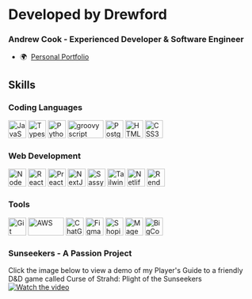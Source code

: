# Developed by Drewford
### Andrew Cook - Experienced Developer & Software Engineer

* 🌍  [Personal Portfolio](https://developedbydrewford.netlify.app)

## Skills
### Coding Languages
<p align="left">
  <!-- JavaScript -->
  <a href="https://developer.mozilla.org/en-US/docs/Web/JavaScript" target="_blank" rel="noreferrer"><img src="https://raw.githubusercontent.com/danielcranney/readme-generator/main/public/icons/skills/javascript-colored.svg" width="36" height="36" alt="JavaScript" /></a>
  <!-- Typescript -->
  <a href="https://www.typescriptlang.org/" target="_blank" rel="noreferrer"><img src="https://github.com/user-attachments/assets/0f66057f-e906-4c07-b2b9-dcdd8034c947" width="36" height="36" alt="Typescript" /></a>
  <!-- Python -->
  <a href="https://www.python.org/" target="_blank" rel="noreferrer"><img src="https://raw.githubusercontent.com/danielcranney/readme-generator/main/public/icons/skills/python-colored.svg" width="36" height="36" alt="Python" /></a>
  <!-- Groovy script -->
  <a href="https://groovy-lang.org/" target='_blank' rel="noferrer"><img src="https://upload.wikimedia.org/wikipedia/commons/thumb/3/36/Groovy-logo.svg/1024px-Groovy-logo.svg.png" width="72" height="36" alt="groovy script" /></a>
  <!-- PostgreSQL -->
  <a href="https://www.postgresql.org/" target="_blank" rel="noreferrer"><img src="https://raw.githubusercontent.com/danielcranney/readme-generator/main/public/icons/skills/postgresql-colored.svg" width="36" height="36" alt="PostgreSQL" /></a>
  <!-- HTML 5 -->
  <a href="https://developer.mozilla.org/en-US/docs/Glossary/HTML5" target="_blank" rel="noreferrer"><img src="https://raw.githubusercontent.com/danielcranney/readme-generator/main/public/icons/skills/html5-colored.svg" width="36" height="36" alt="HTML5" /></a>
  <!-- CSS 3 -->
  <a href="https://www.w3.org/TR/CSS/#css" target="_blank" rel="noreferrer"><img src="https://raw.githubusercontent.com/danielcranney/readme-generator/main/public/icons/skills/css3-colored.svg" width="36" height="36" alt="CSS3" /></a>
</p>

### Web Development
<p>
  <!-- Node.js -->
  <a href="https://nodejs.org/en/" target="_blank" rel="noreferrer"><img src="https://raw.githubusercontent.com/danielcranney/readme-generator/main/public/icons/skills/nodejs-colored.svg" width="36" height="36" alt="NodeJS" /></a>
  <!-- React.js -->
  <a href="https://reactjs.org/" target="_blank" rel="noreferrer"><img src="https://raw.githubusercontent.com/danielcranney/readme-generator/main/public/icons/skills/react-colored.svg" width="36" height="36" alt="React" /></a>
  <!-- Preact -->
  <a href="https://preactjs.com/" target="_blank" rel="noreferrer"><img src="https://preactjs.com/app-icon.png" width="36" height="36" alt="Preact" /></a>
  <!-- Nextjs --> 
  <a href="https://nextjs.org/" target="_blank" rel="noreferrer"><img src="https://github.com/user-attachments/assets/e2fb92e6-7948-4eda-bb5c-a46e4304ae35" width="36" height="36" alt="NextJS" /></a>
  <!-- Sassy CSS -->
  <a href="https://sass-lang.com" target="_blank" rel="noreferrer"><img src="https://raw.githubusercontent.com/danielcranney/readme-generator/main/public/icons/skills/sass-colored.svg" width="36" height="36" alt="Sassy CSS" /></a>
  <!-- Tailwind CSS -->
  <a href="https://tailwindcss.com" target="_blank" rel="noreferrer"><img src="https://raw.githubusercontent.com/danielcranney/readme-generator/main/public/icons/skills/tailwindcss-colored.svg" width="36" height="36" alt="Tailwind" /></a>
  <!-- Netlify -->
  <a href="https://www.netlify.com/" target="_blank" rel="noreferrer"><img src="https://static-00.iconduck.com/assets.00/netlify-icon-2045x2048-j2yz3d5y.png" width="36" height="36" alt="Netlify" /></a>
  <!-- Render -->
  <a href="https://render.com/" target="_blank" rel="noreferrer"><img src="https://tutorials.yax.com/assets/images/articles/render-logo.png" width="36" height="36" alt="Render" /></a>
</p>

### Tools
<p>
  <!-- Git -->
  <a href="https://git-scm.com" target="_blank" rel="noreferrer"><img src="https://raw.githubusercontent.com/danielcranney/readme-generator/main/public/icons/skills/git-colored.svg" width="36" height="36" alt="Git" /></a>
  <!--AWS-->
    <a href="https://aws.amazon.com/free/?gclid=Cj0KCQjwr9m3BhDHARIsANut04ZnC2iYa15lwEvFooVeScHYFXlHMebjSSHV4APlbsFd6vBwlY8wbWQaAgW4EALw_wcB&trk=fce796e8-4ceb-48e0-9767-89f7873fac3d&sc_channel=ps&ef_id=Cj0KCQjwr9m3BhDHARIsANut04ZnC2iYa15lwEvFooVeScHYFXlHMebjSSHV4APlbsFd6vBwlY8wbWQaAgW4EALw_wcB:G:s&s_kwcid=AL!4422!3!592542020599!e!!g!!aws!1644045032!68366401852&all-free-tier.sort-by=item.additionalFields.SortRank&all-free-tier.sort-order=asc&awsf.Free%20Tier%20Types=*all&awsf.Free%20Tier%20Categories=*all" target="_blank" rel="noreferrer"><img src="https://github.com/user-attachments/assets/ea8a56ab-3684-4a88-a65c-66573a777280" width="72" height="36" alt="AWS" /></a>
  <!--ChatGPT-->
  <a href="https://openai.com/index/chatgpt/" target="_blank" rel="noreferrer"><img src="https://freepnglogo.com/images/all_img/1700403373logo-chatgpt-png.png" width="36" height="36" alt="ChatGPT" /></a>
  <!-- Figma -->
  <a href="https://www.figma.com/" target="_blank" rel="noreferrer"><img src="https://blog.greggant.com/images/posts/2019-04-25-figma/Figma.png" width="36" height="36" alt="Figma" /></a>
  <!-- Shopify -->
  <a href="https://www.shopify.com" target="_blank" rel="noreferrer"><img src="https://cdn3.iconfinder.com/data/icons/social-media-2068/64/_shopping-512.png" width="36" height="36" alt="Shopify" /></a>
  <!-- Magento -->
  <a href="https://business.adobe.com/products/magento/magento-commerce.html" target="_blank" rel="noreferrer"><img src="https://seeklogo.com/images/M/magento-logo-7F3911AE9E-seeklogo.com.png" width="36" height="36" alt="Magento" /></a>
  <!-- BigCommerce -->
  <a href="https://www.bigcommerce.com/dm/mm-gtm/?utm_term=bigcommerce&lqid=engine:google%7Ccampaignid:933821213%7Cadid:635224001684%7Cgclid:CjwKCAjw6c63BhAiEiwAF0EH1H7A95sNTSGtoT-epBBB7mPaBQrkPUPH1OJL6TSRM3f-u7SCPrcNJRoCTZwQAvD_BwE&gad_source=1&gclid=CjwKCAjw6c63BhAiEiwAF0EH1H7A95sNTSGtoT-epBBB7mPaBQrkPUPH1OJL6TSRM3f-u7SCPrcNJRoCTZwQAvD_BwE" target="_blank" rel="noreferrer"><img src="https://seeklogo.com/images/B/bigcommerce-logo-6907DF6845-seeklogo.com.png" width="36" height="36" alt="BigCommerce" /></a>
</p>

### Sunseekers - A Passion Project
Click the image below to view a demo of my Player's Guide to a friendly D&D game called Curse of Strahd: Plight of the Sunseekers
[![Watch the video](https://img.youtube.com/vi/q8hclLdrzVM/0.jpg)](https://www.youtube.com/watch?v=q8hclLdrzVM)
